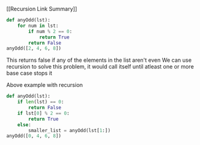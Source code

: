 [[Recursion Link Summary]]
```python
def anyOdd(lst):
	for num in lst:
		if num % 2 == 0:
			return True
		return False
anyOdd([2, 4, 6, 8])
```
This returns false if any of the elements in the list aren't even
We can use recursion to solve this problem, it would call itself until atleast one or more base case stops it

Above example with recursion
```python
def anyOdd(lst):
	if len(lst) == 0:
		return False
	if lst[0] % 2 == 0:
		return True
	else:
		smaller_list = anyOdd(lst[1:]) 
anyOdd([0, 4, 6, 8])
```

